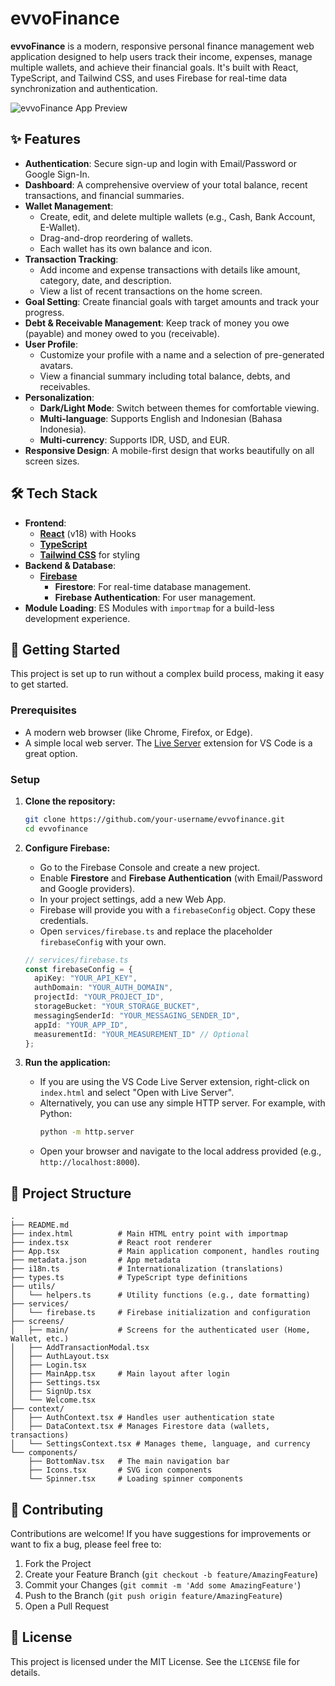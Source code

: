 # evvoFinance

**evvoFinance** is a modern, responsive personal finance management web application designed to help users track their income, expenses, manage multiple wallets, and achieve their financial goals. It's built with React, TypeScript, and Tailwind CSS, and uses Firebase for real-time data synchronization and authentication.

![evvoFinance App Preview](https://i.imgur.com/gA9mD1H.png)

## ✨ Features

- **Authentication**: Secure sign-up and login with Email/Password or Google Sign-In.
- **Dashboard**: A comprehensive overview of your total balance, recent transactions, and financial summaries.
- **Wallet Management**:
    - Create, edit, and delete multiple wallets (e.g., Cash, Bank Account, E-Wallet).
    - Drag-and-drop reordering of wallets.
    - Each wallet has its own balance and icon.
- **Transaction Tracking**:
    - Add income and expense transactions with details like amount, category, date, and description.
    - View a list of recent transactions on the home screen.
- **Goal Setting**: Create financial goals with target amounts and track your progress.
- **Debt & Receivable Management**: Keep track of money you owe (payable) and money owed to you (receivable).
- **User Profile**:
    - Customize your profile with a name and a selection of pre-generated avatars.
    - View a financial summary including total balance, debts, and receivables.
- **Personalization**:
    - **Dark/Light Mode**: Switch between themes for comfortable viewing.
    - **Multi-language**: Supports English and Indonesian (Bahasa Indonesia).
    - **Multi-currency**: Supports IDR, USD, and EUR.
- **Responsive Design**: A mobile-first design that works beautifully on all screen sizes.

## 🛠️ Tech Stack

- **Frontend**:
    - [**React**](https://reactjs.org/) (v18) with Hooks
    - [**TypeScript**](https://www.typescriptlang.org/)
    - [**Tailwind CSS**](https://tailwindcss.com/) for styling
- **Backend & Database**:
    - [**Firebase**](https://firebase.google.com/)
        - **Firestore**: For real-time database management.
        - **Firebase Authentication**: For user management.
- **Module Loading**: ES Modules with `importmap` for a build-less development experience.

## 🚀 Getting Started

This project is set up to run without a complex build process, making it easy to get started.

### Prerequisites

- A modern web browser (like Chrome, Firefox, or Edge).
- A simple local web server. The [Live Server](https://marketplace.visualstudio.com/items?itemName=ritwickdey.LiveServer) extension for VS Code is a great option.

### Setup

1.  **Clone the repository:**
    ```bash
    git clone https://github.com/your-username/evvofinance.git
    cd evvofinance
    ```

2.  **Configure Firebase:**
    - Go to the Firebase Console and create a new project.
    - Enable **Firestore** and **Firebase Authentication** (with Email/Password and Google providers).
    - In your project settings, add a new Web App.
    - Firebase will provide you with a `firebaseConfig` object. Copy these credentials.
    - Open `services/firebase.ts` and replace the placeholder `firebaseConfig` with your own.

    ```typescript
    // services/firebase.ts
    const firebaseConfig = {
      apiKey: "YOUR_API_KEY",
      authDomain: "YOUR_AUTH_DOMAIN",
      projectId: "YOUR_PROJECT_ID",
      storageBucket: "YOUR_STORAGE_BUCKET",
      messagingSenderId: "YOUR_MESSAGING_SENDER_ID",
      appId: "YOUR_APP_ID",
      measurementId: "YOUR_MEASUREMENT_ID" // Optional
    };
    ```

3.  **Run the application:**
    - If you are using the VS Code Live Server extension, right-click on `index.html` and select "Open with Live Server".
    - Alternatively, you can use any simple HTTP server. For example, with Python:
        ```bash
        python -m http.server
        ```
    - Open your browser and navigate to the local address provided (e.g., `http://localhost:8000`).

## 📁 Project Structure

```
.
├── README.md
├── index.html          # Main HTML entry point with importmap
├── index.tsx           # React root renderer
├── App.tsx             # Main application component, handles routing
├── metadata.json       # App metadata
├── i18n.ts             # Internationalization (translations)
├── types.ts            # TypeScript type definitions
├── utils/
│   └── helpers.ts      # Utility functions (e.g., date formatting)
├── services/
│   └── firebase.ts     # Firebase initialization and configuration
├── screens/
│   ├── main/           # Screens for the authenticated user (Home, Wallet, etc.)
│   ├── AddTransactionModal.tsx
│   ├── AuthLayout.tsx
│   ├── Login.tsx
│   ├── MainApp.tsx     # Main layout after login
│   ├── Settings.tsx
│   ├── SignUp.tsx
│   └── Welcome.tsx
├── context/
│   ├── AuthContext.tsx # Handles user authentication state
│   ├── DataContext.tsx # Manages Firestore data (wallets, transactions)
│   └── SettingsContext.tsx # Manages theme, language, and currency
└── components/
    ├── BottomNav.tsx   # The main navigation bar
    ├── Icons.tsx       # SVG icon components
    └── Spinner.tsx     # Loading spinner components
```

## 🤝 Contributing

Contributions are welcome! If you have suggestions for improvements or want to fix a bug, please feel free to:

1.  Fork the Project
2.  Create your Feature Branch (`git checkout -b feature/AmazingFeature`)
3.  Commit your Changes (`git commit -m 'Add some AmazingFeature'`)
4.  Push to the Branch (`git push origin feature/AmazingFeature`)
5.  Open a Pull Request

## 📄 License

This project is licensed under the MIT License. See the `LICENSE` file for details.
